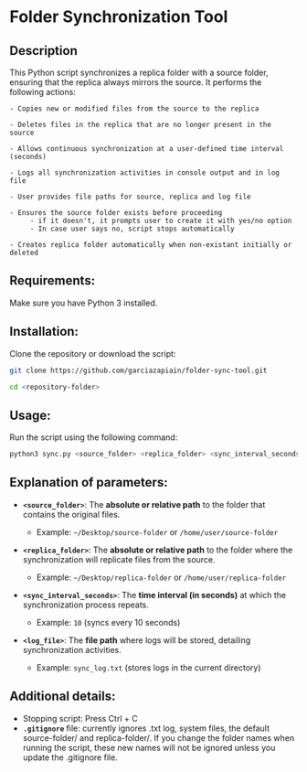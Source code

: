 # Folder Synchronization Tool

## Description

This Python script synchronizes a replica folder with a source folder, ensuring that the replica always mirrors the source. It performs the following actions:

    - Copies new or modified files from the source to the replica

    - Deletes files in the replica that are no longer present in the source

    - Allows continuous synchronization at a user-defined time interval (seconds)

    - Logs all synchronization activities in console output and in log file

    - User provides file paths for source, replica and log file

    - Ensures the source folder exists before proceeding
         - if it doesn't, it prompts user to create it with yes/no option
         - In case user says no, script stops automatically

    - Creates replica folder automatically when non-existant initially or deleted


## Requirements:

Make sure you have Python 3 installed.

## Installation:

Clone the repository or download the script:

```bash 
git clone https://github.com/garciazapiain/folder-sync-tool.git
```
```bash
cd <repository-folder>
```

## Usage:

Run the script using the following command:

```bash
python3 sync.py <source_folder> <replica_folder> <sync_interval_seconds> <log_file>
```

## Explanation of parameters:

- **`<source_folder>`**: The **absolute or relative path** to the folder that contains the original files.  
  - Example: `~/Desktop/source-folder` or `/home/user/source-folder`

- **`<replica_folder>`**: The **absolute or relative path** to the folder where the synchronization will replicate files from the source.  
  - Example: `~/Desktop/replica-folder` or `/home/user/replica-folder`

- **`<sync_interval_seconds>`**: The **time interval (in seconds)** at which the synchronization process repeats.  
  - Example: `10` (syncs every 10 seconds)

- **`<log_file>`**: The **file path** where logs will be stored, detailing synchronization activities.  
  - Example: `sync_log.txt` (stores logs in the current directory)

## Additional details:

  - Stopping script: Press Ctrl + C
  - **`.gitignore`** file: currently ignores .txt log, system files, the default source-folder/ and replica-folder/. If you change the folder names when running the script, these new names will not be ignored unless you update the .gitignore file.